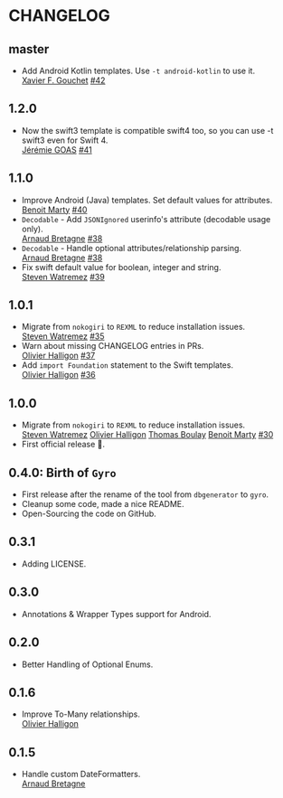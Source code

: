 # CHANGELOG

## master

* Add Android Kotlin templates. Use `-t android-kotlin` to use it.   
  [Xavier F. Gouchet](https://github.com/xgouchet)
  [#42](https://github.com/NijiDigital/gyro/pull/42)

## 1.2.0

* Now the swift3 template is compatible swift4 too, so you can use -t swift3 even for Swift 4.  
  [Jérémie GOAS](https://github.com/jgoas)
  [#41](https://github.com/NijiDigital/gyro/pull/41)

## 1.1.0

* Improve Android (Java) templates. Set default values for attributes.  
  [Benoit Marty](https://github.com/bmarty)
  [#40](https://github.com/NijiDigital/gyro/pull/40)
* `Decodable` - Add `JSONIgnored` userinfo's attribute (decodable usage only).  
  [Arnaud Bretagne](https://github.com/abretagne)
  [#38](https://github.com/NijiDigital/gyro/pull/38)
* `Decodable` - Handle optional attributes/relationship parsing.  
  [Arnaud Bretagne](https://github.com/abretagne)
  [#38](https://github.com/NijiDigital/gyro/pull/38)
* Fix swift default value for boolean, integer and string.  
  [Steven Watremez](https://github.com/StevenWatremez)
  [#39](https://github.com/NijiDigital/gyro/pull/39)

## 1.0.1

* Migrate from `nokogiri` to `REXML` to reduce installation issues.  
  [Steven Watremez](https://github.com/StevenWatremez)
  [#35](https://github.com/NijiDigital/gyro/pull/35)
* Warn about missing CHANGELOG entries in PRs.  
  [Olivier Halligon](https://github.com/AliSoftware)
  [#37](https://github.com/NijiDigital/gyro/pull/37)
* Add `import Foundation` statement to the Swift templates.  
  [Olivier Halligon](https://github.com/AliSoftware)
  [#36](https://github.com/NijiDigital/gyro/pull/36)

## 1.0.0

* Migrate from `nokogiri` to `REXML` to reduce installation issues.  
  [Steven Watremez](https://github.com/StevenWatremez)
  [Olivier Halligon](https://github.com/AliGator)
  [Thomas Boulay](https://github.com/TomTom-Fr)
  [Benoit Marty](https://github.com/bmarty)
  [#30](https://github.com/NijiDigital/gyro/pull/30)
* First official release 🎉.  

## 0.4.0: Birth of `Gyro`

* First release after the rename of the tool from `dbgenerator` to `gyro`.  
* Cleanup some code, made a nice README.  
* Open-Sourcing the code on GitHub.  

## 0.3.1

* Adding LICENSE.  


## 0.3.0

* Annotations & Wrapper Types support for Android.  


## 0.2.0

* Better Handling of Optional Enums.  


## 0.1.6

* Improve To-Many relationships.  
  [Olivier Halligon](https://github.com/AliGator)

## 0.1.5

* Handle custom DateFormatters.  
  [Arnaud Bretagne](https://github.com/abretagne)
